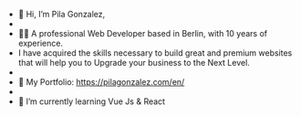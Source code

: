 - 👋 Hi, I’m Pila Gonzalez,
-  
- 👨‍💻 A professional Web Developer based in Berlin, with 10 years of experience. 
- I have acquired the skills necessary to build great and premium websites that will help you to Upgrade your business to the Next Level.
- 
- 👀 My Portfolio: https://pilagonzalez.com/en/
- 
- 🌱 I’m currently learning Vue Js & React

